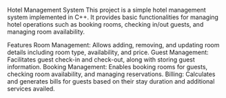 Hotel Management System
       This project is a simple hotel management system implemented in C++. It provides basic functionalities for managing hotel operations such as booking rooms, checking in/out guests, and managing room availability.

  Features
   Room Management: Allows adding, removing, and updating room details including room type, availability, and price.
   Guest Management: Facilitates guest check-in and check-out, along with storing guest information.
   Booking Management: Enables booking rooms for guests, checking room availability, and managing reservations.
   Billing: Calculates and generates bills for guests based on their stay duration and additional services availed.
